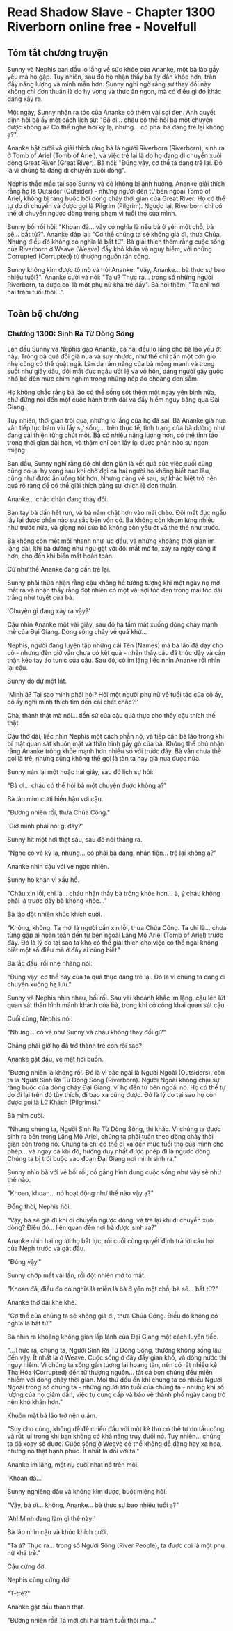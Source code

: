 # Read Shadow Slave - Chapter 1300 Riverborn online free - Novelfull

## Tóm tắt chương truyện

Sunny và Nephis ban đầu lo lắng về sức khỏe của Ananke, một bà lão gầy yếu mà họ gặp. Tuy nhiên, sau đó họ nhận thấy bà ấy dần khỏe hơn, tràn đầy năng lượng và minh mẫn hơn. Sunny nghi ngờ rằng sự thay đổi này không chỉ đơn thuần là do hy vọng và thức ăn ngon, mà có điều gì đó khác đang xảy ra.

Một ngày, Sunny nhận ra tóc của Ananke có thêm vài sợi đen. Anh quyết định hỏi bà ấy một cách lịch sự: "Bà ơi... cháu có thể hỏi bà một chuyện được không ạ? Có thể nghe hơi kỳ lạ, nhưng... có phải bà đang trẻ lại không ạ?".

Ananke bật cười và giải thích rằng bà là người Riverborn (Riverborn), sinh ra ở Tomb of Ariel (Tomb of Ariel), và việc trẻ lại là do họ đang di chuyển xuôi dòng Great River (Great River). Bà nói: "Đúng vậy, cơ thể ta đang trẻ lại. Đó là vì chúng ta đang di chuyển xuôi dòng".

Nephis thắc mắc tại sao Sunny và cô không bị ảnh hưởng. Ananke giải thích rằng họ là Outsider (Outsider) - những người đến từ bên ngoài Tomb of Ariel, không bị ràng buộc bởi dòng chảy thời gian của Great River. Họ có thể tự do di chuyển và được gọi là Pilgrim (Pilgrim). Ngược lại, Riverborn chỉ có thể di chuyển ngược dòng trong phạm vi tuổi thọ của mình.

Sunny bối rối hỏi: "Khoan đã... vậy có nghĩa là nếu bà ở yên một chỗ, bà sẽ... bất tử?". Ananke đáp lại: "Cơ thể chúng ta sẽ không già đi, thưa Chúa. Nhưng điều đó không có nghĩa là bất tử". Bà giải thích thêm rằng cuộc sống của Riverborn ở Weave (Weave) đầy khó khăn và nguy hiểm, với những Corrupted (Corrupted) từ thượng nguồn tấn công.

Sunny không kìm được tò mò và hỏi Ananke: "Vậy, Ananke... bà thực sự bao nhiêu tuổi?". Ananke cười và nói: "Ta ư? Thực ra... trong số những người Riverborn, ta được coi là một phụ nữ khá trẻ đấy". Bà nói thêm: "Ta chỉ mới hai trăm tuổi thôi...".

## Toàn bộ chương

### Chương 1300: Sinh Ra Từ Dòng Sông

Lần đầu Sunny và Nephis gặp Ananke, cả hai đều lo lắng cho bà lão yếu ớt này. Trông bà quá đỗi già nua và suy nhược, như thể chỉ cần một cơn gió nhẹ cũng có thể quật ngã. Làn da rám nắng của bà mỏng manh và trong suốt như giấy dầu, đôi mắt đục ngầu ướt lệ và vô hồn, dáng người gầy guộc nhỏ bé đến mức chìm nghỉm trong những nếp áo choàng đen sẫm.

Họ không chắc rằng bà lão có thể sống sót thêm một ngày yên bình nữa, chứ đừng nói đến một cuộc hành trình dài và đầy hiểm nguy băng qua Đại Giang.

Tuy nhiên, thời gian trôi qua, những lo lắng của họ đã sai. Bà Ananke già nua vẫn tiếp tục bám víu lấy sự sống... trên thực tế, tình trạng của bà dường như đang cải thiện từng chút một. Bà có nhiều năng lượng hơn, có thể tỉnh táo trong thời gian dài hơn, và thậm chí còn lấy lại được phần nào sự ngon miệng.

Ban đầu, Sunny nghĩ rằng đó chỉ đơn giản là kết quả của việc cuối cùng cũng có lại hy vọng sau khi chờ đợi cả hai người họ không biết bao lâu, cũng như được ăn uống tốt hơn. Nhưng càng về sau, sự khác biệt trở nên quá rõ ràng để có thể giải thích bằng sự khích lệ đơn thuần.

Ananke... chắc chắn đang thay đổi.

Bàn tay bà dần hết run, và bà nắm chặt hơn vào mái chèo. Đôi mắt đục ngầu lấy lại được phần nào sự sắc bén vốn có. Bà không còn khom lưng nhiều như trước nữa, và giọng nói của bà không còn yếu ớt và the thé như trước.

Bà không còn mệt mỏi nhanh như lúc đầu, và những khoảng thời gian im lặng dài, khi bà dường như ngủ gật với đôi mắt mở to, xảy ra ngày càng ít hơn, cho đến khi biến mất hoàn toàn.

Cứ như thể Ananke đang dần trẻ lại.

Sunny phải thừa nhận rằng cậu không hề tưởng tượng khi một ngày nọ mở mắt ra và nhận thấy rằng đột nhiên có một vài sợi tóc đen trong mái tóc dài trắng như tuyết của bà.

'Chuyện gì đang xảy ra vậy?'

Cậu nhìn Ananke một vài giây, sau đó hạ tầm mắt xuống dòng chảy mạnh mẽ của Đại Giang. Dòng sông chảy về quá khứ...

Nephis, người đang luyện tập những cái Tên (Names) mà bà lão đã dạy cho cô - nhưng đến giờ vẫn chưa có kết quả - nhận thấy cậu đã thức dậy và cẩn thận kéo tay áo tunic của cậu. Sau đó, cô im lặng liếc nhìn Ananke rồi nhìn lại cậu.

Sunny do dự một lát.

'Mình á? Tại sao mình phải hỏi? Hỏi một người phụ nữ về tuổi tác của cô ấy, cô ấy nghĩ mình thích tìm đến cái chết chắc?!'

Chà, thành thật mà nói... tiền sử của cậu quả thực cho thấy cậu thích thế thật.

Cậu thở dài, liếc nhìn Nephis một cách phẫn nộ, và tiếp cận bà lão trong khi bí mật quan sát khuôn mặt và thân hình gầy gò của bà. Không thể phủ nhận rằng Ananke trông khỏe mạnh hơn nhiều so với trước đây. Bà vẫn chưa thể gọi là trẻ, nhưng cũng không thể gọi là tàn tạ hay già nua được nữa.

Sunny nán lại một hoặc hai giây, sau đó lịch sự hỏi:

"Bà ơi... cháu có thể hỏi bà một chuyện được không ạ?"

Bà lão mỉm cười hiền hậu với cậu.

"Đương nhiên rồi, thưa Chúa Công."

'Giờ mình phải nói gì đây?'

Sunny hít một hơi thật sâu, sau đó nói thẳng ra.

"Nghe có vẻ kỳ lạ, nhưng... có phải bà đang, nhân tiện... trẻ lại không ạ?"

Ananke nhìn cậu với vẻ ngạc nhiên.

Sunny ho khan vì xấu hổ.

"Cháu xin lỗi, chỉ là... cháu nhận thấy bà trông khỏe hơn... à, ý cháu không phải là trước đây bà không khỏe..."

Bà lão đột nhiên khúc khích cười.

"Không, không. Ta mới là người cần xin lỗi, thưa Chúa Công. Ta chỉ là... chưa từng gặp ai hoàn toàn đến từ bên ngoài Lăng Mộ Ariel (Tomb of Ariel) trước đây. Đó là lý do tại sao ta khó có thể giải thích cho việc có thể ngài không biết một số điều mà ở đây ai cũng biết."

Bà lắc đầu, rồi nhẹ nhàng nói:

"Đúng vậy, cơ thể này của ta quả thực đang trẻ lại. Đó là vì chúng ta đang di chuyển xuống hạ lưu."

Sunny và Nephis nhìn nhau, bối rối. Sau vài khoảnh khắc im lặng, cậu lén lút quan sát thân hình mảnh khảnh của bà, trong khi cô công khai quan sát cậu.

Cuối cùng, Nephis nói:

"Nhưng... có vẻ như Sunny và cháu không thay đổi gì?"

Chẳng phải giờ họ đã trở thành trẻ con rồi sao?

Ananke gật đầu, vẻ mặt hơi buồn.

"Đương nhiên là không rồi. Đó là vì các ngài là Người Ngoài (Outsiders), còn ta là Người Sinh Ra Từ Dòng Sông (Riverborn). Người Ngoài không chịu sự ràng buộc của dòng chảy Đại Giang, vì họ đến từ bên ngoài nó. Họ có thể tự do đi lại trên đó tùy thích, đi bao xa cũng được. Đó là lý do tại sao họ còn được gọi là Lữ Khách (Pilgrims)."

Bà mỉm cười.

"Nhưng chúng ta, Người Sinh Ra Từ Dòng Sông, thì khác. Vì chúng ta được sinh ra bên trong Lăng Mộ Ariel, chúng ta phải tuân theo dòng chảy thời gian bên trong nó. Chúng ta chỉ có thể đi xa đến mức tuổi thọ của mình cho phép... và ngay cả khi đó, hướng duy nhất được phép đi là ngược dòng. Chúng ta bị trói buộc vào đoạn Đại Giang nơi mình sinh ra."

Sunny nhìn bà với vẻ bối rối, cố gắng hình dung cuộc sống như vậy sẽ như thế nào.

"Khoan, khoan... nó hoạt động như thế nào vậy ạ?"

Đồng thời, Nephis hỏi:

"Vậy, bà sẽ già đi khi di chuyển ngược dòng, và trẻ lại khi di chuyển xuôi dòng? Điều đó... liên quan đến nơi bà được sinh ra?"

Ananke nhìn hai người họ bất lực, rồi cuối cùng quyết định trả lời câu hỏi của Neph trước và gật đầu.

"Đúng vậy."

Sunny chớp mắt vài lần, rồi đột nhiên mở to mắt.

"Khoan đã, điều đó có nghĩa là miễn là bà ở yên một chỗ, bà sẽ... bất tử?"

Ananke thở dài khe khẽ.

"Cơ thể của chúng ta sẽ không già đi, thưa Chúa Công. Điều đó không có nghĩa là bất tử."

Bà nhìn ra khoảng không gian lấp lánh của Đại Giang một cách luyến tiếc.

"...Thực ra, chúng ta, Người Sinh Ra Từ Dòng Sông, thường không sống lâu đến vậy. Ít nhất là ở Weave. Cuộc sống ở đây đầy gian khổ, và dòng nước thì nguy hiểm. Vì chúng ta sống gần tương lai hoang tàn, nên có rất nhiều kẻ Tha Hóa (Corrupted) đến từ thượng nguồn... tất cả bọn chúng đều miễn nhiễm với dòng chảy thời gian. Mọi thứ đều ổn khi chúng ta có nhiều Người Ngoài trong số chúng ta - những người lớn tuổi của chúng ta - nhưng khi số lượng của họ giảm dần, việc tự cung cấp và bảo vệ thành phố ngày càng trở nên khó khăn hơn."

Khuôn mặt bà lão trở nên u ám.

"Suy cho cùng, không dễ để chiến đấu với một kẻ thù có thể tự do tấn công và rút lui trong khi bạn không có khả năng truy đuổi nó. Tuy nhiên... chúng ta đã xoay sở được. Cuộc sống ở Weave có thể không dễ dàng hay xa hoa, nhưng nó thật hạnh phúc. Ít nhất là đối với ta."

Ananke im lặng, một nụ cười nhạt nở trên môi.

'Khoan đã...'

Sunny nghiêng đầu và không kìm được, buột miệng hỏi:

"Vậy, bà ơi... không, Ananke... bà thực sự bao nhiêu tuổi ạ?"

'Ah! Mình đang làm gì thế này!'

Bà lão nhìn cậu và khúc khích cười.

"Ta á? Thực ra... trong số Người Sông (River People), ta được coi là một phụ nữ khá trẻ."

Cậu cứng đờ.

Nephis cũng cứng đờ.

"T-trẻ?"

Ananke gật đầu thành thật.

"Đương nhiên rồi! Ta mới chỉ hai trăm tuổi thôi mà..."